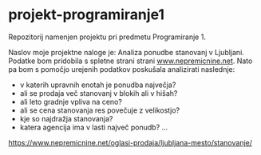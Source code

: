 # projekt-programiranje1
Repozitorij namenjen projektu pri predmetu Programiranje 1.

Naslov moje projektne naloge je: Analiza ponudbe stanovanj v Ljubljani.
Podatke bom pridobila s spletne strani strani www.nepremicnine.net. Nato pa bom s pomočjo urejenih podatkov poskušala analizirati naslednje:
- v katerih upravnih enotah je ponudba največja?
- ali se prodaja več stanovanj v blokih ali v hišah?
- ali leto gradnje vpliva na ceno?
- ali se cena stanovanja res povečuje z velikostjo?
- kje so najdražja stanovanja?
- katera agencija ima v lasti največ ponudb?
...

https://www.nepremicnine.net/oglasi-prodaja/ljubljana-mesto/stanovanje/

